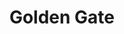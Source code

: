---
title: "Golden Gate"
image: "bridge-0138.jpg"
exif:
  location:
    name: "San Fran, CA"
rating: 13
---
